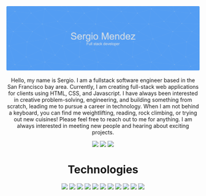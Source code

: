 ![](ghbanner.png)

<p align="center">Hello, my name is Sergio. I am a fullstack software engineer based in the San Francisco bay area. Currently, I am creating full-stack web applications for clients using HTML, CSS, and Javascript. I have always been interested in creative problem-solving, engineering, and building something from scratch, leading me to pursue a career in technology. When I am not behind a keyboard, you can find me weightlifting, reading, rock climbing, or trying out new cuisines! Please feel free to reach out to me for anything. I am always interested in meeting new people and hearing about exciting projects.</p>




<!-- SOCIALS -->
  <p align="center"> 
    <a href=""><img src="https://img.shields.io/badge/LinkedIn-164C78?style=plastic&logo=linkedin" height=25></a>
    <a href=""><img src="https://img.shields.io/badge/Twitter-164C78?&style=plastic&logo=twitter" height=25></a>   
    <a href=""><img src="https://img.shields.io/badge/Codewars-164C78?style=plastic&logo=Codewars&logoColor=B1361E" height=25></a>
  </p>


<!-- Technologies -->
<h1 align="center">Technologies</h1>
   <p align="center">
      <img src="https://img.shields.io/badge/HTML5-164C78?style=plastic&logo=html5" height=25>
      <img src="https://img.shields.io/badge/CSS3-164C78?style=plastic&logo=css3&logoColor=2388C3" height=25>
      <img src="https://img.shields.io/badge/JavaScript-164C78?style=plastic&logo=javascript" height=25>
      <img src="https://img.shields.io/badge/Node.js-164C78?style=plastic&logo=nodedotjs" height=25>
      <img src="https://img.shields.io/badge/React-164C78?style=plastic&logo=react" height=25>
      <img src="https://img.shields.io/badge/Express.js-164C78?style=plastic&logo=express&logoColor=000000" height=25>
      <img src="https://img.shields.io/badge/MongoDB-164C78?style=plastic&logo=mongodb" height=25>
      <img src="https://img.shields.io/badge/Typescript-164C78?style=plastic&logo=typescript" height=25>
      <img src="https://img.shields.io/badge/Figma-164C78?style=plastic&logo=figma" height=25>
      <img src="https://img.shields.io/badge/Visual_Studio-164C78?style=plastic&logo=visual%20studio&logoColor=007ACC" height=25>
      <img src="https://img.shields.io/badge/GIT-164C78?style=plastic&logo=git" height=25>
    </p>




